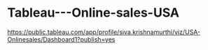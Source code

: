 # Tableau---Online-sales-USA






https://public.tableau.com/app/profile/siva.krishnamurthi/viz/USA-Onlinesales/Dashboard1?publish=yes






